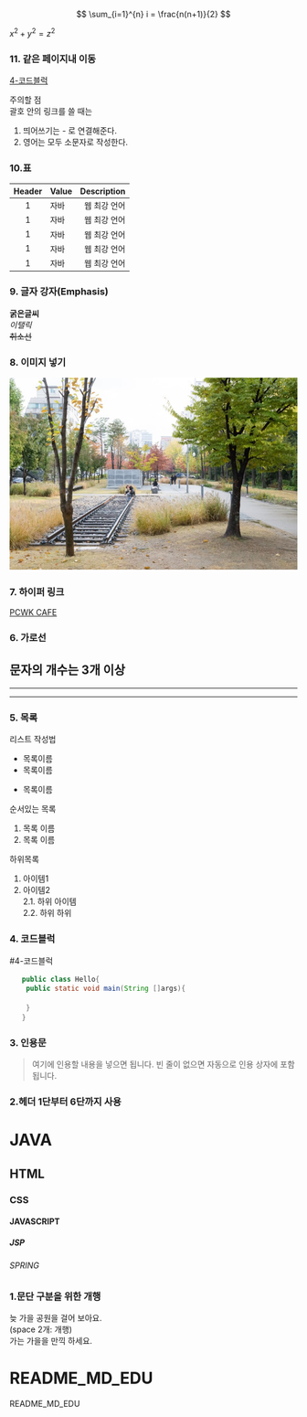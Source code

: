 $$
\sum_{i=1}^{n} i = \frac{n(n+1)}{2}
$$

$x^2 + y^2 = z^2$


### 11. 같은 페이지내 이동
[4-코드블럭](#4-코드블럭)  


주의할 점  
괄호 안의 링크를 쓸 때는  
1. 띄어쓰기는 - 로 연결해준다.  
2. 영어는 모두 소문자로 작성한다.  

### 10.표  
|Header|Value|Description|
|:-------:|:-------|-------:|
|1|자바|웹 최강 언어|
|1|자바|웹 최강 언어|
|1|자바|웹 최강 언어|
|1|자바|웹 최강 언어|
|1|자바|웹 최강 언어|

### 9. 글자 강자(Emphasis)
**굵은글씨**  
*이탤릭*  
~~취소선~~  


### 8. 이미지 넣기

![가을](https://github.com/hykim-king/README_MD_EDU/blob/main/doc/imgs/hong.jpg "연트랄 파크")
### 7. 하이퍼 링크
[PCWK CAFE](https://cafe.daum.net/pcwk "설명문구")

### 6. 가로선
문자의 개수는 3개 이상
---
***
----


### 5. 목록
리스트 작성법  
* 목록이름
* 목록이름  
+ 목록이름  

순서있는 목록  
1. 목록 이름
2. 목록 이름

하위목록  
1. 아이템1
2. 아이템2  
2.1. 하위 아이템  
2.2. 하위 하위

### 4. 코드블럭
#4-코드블럭
```JAVA
   public class Hello{
    public static void main(String []args){
    
    }
   }
```

### 3. 인용문
> 여기에 인용할 내용을 넣으면 됩니다.
> 빈 줄이 없으면 자동으로 인용 상자에 포함 됩니다.


### 2.헤더 1단부터 6단까지 사용
# JAVA
## HTML
### CSS
#### JAVASCRIPT
##### JSP
###### SPRING

### 1.문단 구분을 위한 개행
늦 가을 공원을 걸어 보아요.  
(space 2개: 개행)  
가는 가을을 만끽 하세요. 

# README_MD_EDU 
README_MD_EDU


 

















